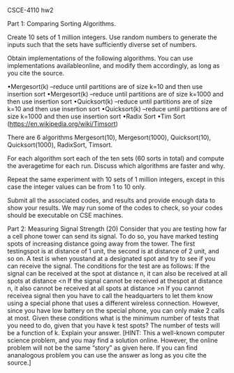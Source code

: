 CSCE-4110 hw2

Part 1: Comparing Sorting Algorithms.

Create 10 sets of 1 million integers. Use random numbers to generate the inputs such that the sets have sufficiently diverse set of numbers.

Obtain implementations of the following algorithms. You can use implementations availableonline, and modify them accordingly, as long as you cite the source.

•Mergesort(k) –reduce until partitions are of size k=10 and then use insertion sort •Mergesort(k) –reduce until partitions are of size k=1000 and then use insertion sort •Quicksort(k) –reduce until partitions are of size k=10 and then use insertion sort •Quicksort(k) –reduce until partitions are of size k=1000 and then use insertion sort •Radix Sort •Tim Sort (https://en.wikipedia.org/wiki/Timsort)

There are 6 algorithms Mergesort(10), Mergesort(1000), Quicksort(10), Quicksort(1000), RadixSort, Timsort.

For each algorithm sort each of the ten sets (60 sorts in total) and compute the averagetime for each run. Discuss which algorithms are faster and why.

Repeat the same experiment with 10 sets of 1 million integers, except in this case the integer values can be from 1 to 10 only.

Submit all the associated codes, and results and provide enough data to show your results. We may run some of the codes to check, so your codes should be executable on CSE machines.

Part 2: Measuring Signal Strength (20) Consider that you are testing how far a cell phone tower can send its signal. To do so, you have marked testing spots of increasing distance going away from the tower.
The first testingspot is at distance of 1 unit, the second is at distance of 2 unit, and so on.
A test is when youstand at a designated spot and try to see if you can receive the signal. The conditions for the test are as follows: If the signal can be received at the spot at distance n, it can also be received at all spots at distance <n If the signal cannot be received at thespot at distance n, it also cannot be received at all spots at distance >n If you cannot receivea signal then you have to call the headquarters to let them know using a special phone that uses a different wireless connection.
However, since you have low battery on the special phone, you can only make 2 calls at most. Given these conditions what is the minimum number of tests that you need to do, given that you have k test spots? The number of tests will be a function of k.
Explain your answer. [HINT: This a well-known computer science problem, and you may find a solution online. However, the online problem will not be the same “story” as given here.
If you can find ananalogous problem you can use the answer as long as you cite the source.]
